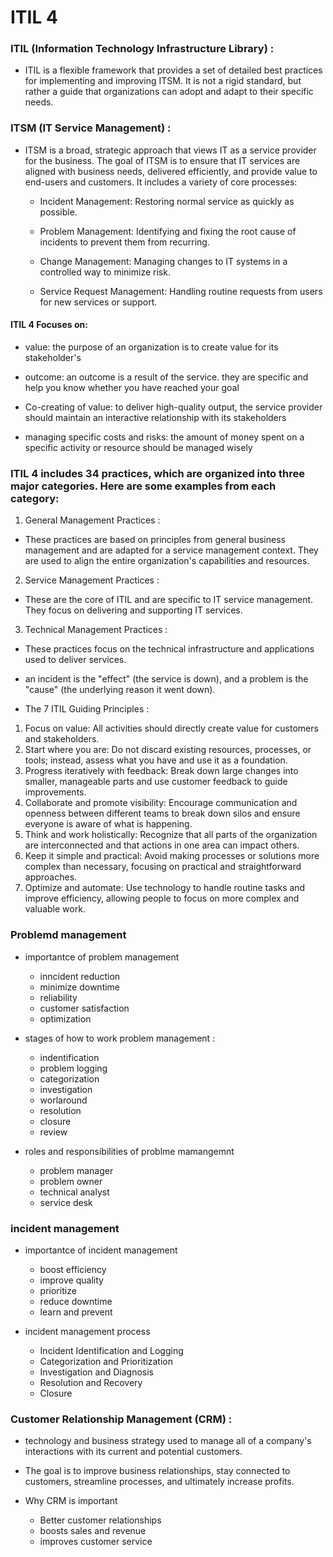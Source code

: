 # ITIL 4


### ITIL (Information Technology Infrastructure Library) : 
- ITIL is a flexible framework that provides a set of detailed best practices for implementing and improving ITSM. It is not a rigid standard, but rather a guide that organizations can adopt and adapt to their specific needs.



### ITSM (IT Service Management) : 
- ITSM is a broad, strategic approach that views IT as a service provider for the business. The goal of ITSM is to ensure that IT services are aligned with business needs, delivered efficiently, and provide value to end-users and customers. It includes a variety of core processes:

  - Incident Management: Restoring normal service as quickly as possible.

  - Problem Management: Identifying and fixing the root cause of incidents to prevent them from recurring.

  - Change Management: Managing changes to IT systems in a controlled way to minimize risk.

  - Service Request Management: Handling routine requests from users for new services or support.



#### ITIL 4 Focuses on:

- value: the purpose of an organization is to create value for its stakeholder's

- outcome: an outcome is a result of the service. they are specific and help you know whether you have reached your goal

- Co-creating of value: to deliver high-quality output, the service provider should maintain an interactive relationship with its stakeholders

- managing specific costs and risks: the amount of money spent on a specific activity or resource should be managed wisely


### ITIL 4 includes 34 practices, which are organized into three major categories. Here are some examples from each category:

1. General Management Practices : 

- These practices are based on principles from general business management and are adapted for a service management context. They are used to align the entire organization's capabilities and resources. 

2. Service Management Practices : 

- These are the core of ITIL and are specific to IT service management. They focus on delivering and supporting IT services. 


3. Technical Management Practices : 

 - These practices focus on the technical infrastructure and applications used to deliver services. 

- an incident is the "effect" (the service is down), and a problem is the "cause" (the underlying reason it went down).

- The 7 ITIL Guiding Principles :
1. Focus on value:
All activities should directly create value for customers and stakeholders. 
2. Start where you are:
Do not discard existing resources, processes, or tools; instead, assess what you have and use it as a foundation. 
3. Progress iteratively with feedback:
Break down large changes into smaller, manageable parts and use customer feedback to guide improvements. 
4. Collaborate and promote visibility:
Encourage communication and openness between different teams to break down silos and ensure everyone is aware of what is happening. 
5. Think and work holistically:
Recognize that all parts of the organization are interconnected and that actions in one area can impact others. 
6. Keep it simple and practical:
Avoid making processes or solutions more complex than necessary, focusing on practical and straightforward approaches. 
7. Optimize and automate:
Use technology to handle routine tasks and improve efficiency, allowing people to focus on more complex and valuable work.


### Problemd management

- importantce of problem management

  - inncident reduction
  - minimize downtime
  - reliability
  - customer satisfaction
  - optimization

- stages of how to work problem management :
 
   - indentification
   - problem logging
   - categorization
   - investigation
   - worlaround
   - resolution
   - closure
   - review

- roles and responsibilities of problme mamangemnt
   - problem manager
   - problem owner
   - technical analyst
   - service desk

### incident management
 - importantce of incident management
   - boost efficiency
   - improve quality
   - prioritize
   - reduce downtime
   - learn and prevent

-  incident management process  
   - Incident Identification and Logging
   - Categorization and Prioritization
   - Investigation and Diagnosis
   - Resolution and Recovery
   - Closure  

### Customer Relationship Management (CRM) :

 - technology and business strategy used to manage all of a company's interactions with its current and potential customers. 
 - The goal is to improve business relationships, stay connected to customers, streamline processes, and ultimately increase profits.

- Why CRM is important
  - Better customer relationships
  - boosts sales and revenue
  - improves customer service







